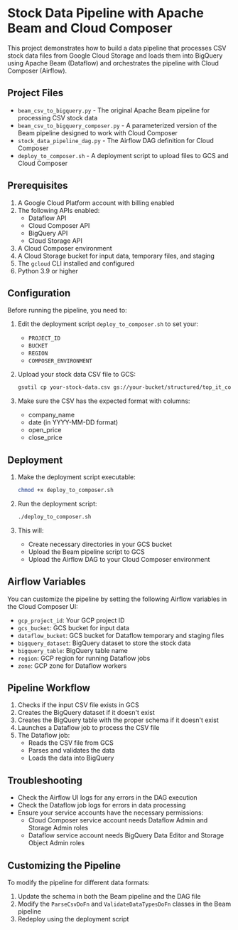 # Stock Data Pipeline with Apache Beam and Cloud Composer

This project demonstrates how to build a data pipeline that processes CSV stock data files from Google Cloud Storage and loads them into BigQuery using Apache Beam (Dataflow) and orchestrates the pipeline with Cloud Composer (Airflow).

## Project Files

- `beam_csv_to_bigquery.py` - The original Apache Beam pipeline for processing CSV stock data
- `beam_csv_to_bigquery_composer.py` - A parameterized version of the Beam pipeline designed to work with Cloud Composer
- `stock_data_pipeline_dag.py` - The Airflow DAG definition for Cloud Composer
- `deploy_to_composer.sh` - A deployment script to upload files to GCS and Cloud Composer

## Prerequisites

1. A Google Cloud Platform account with billing enabled
2. The following APIs enabled:
   - Dataflow API
   - Cloud Composer API
   - BigQuery API
   - Cloud Storage API
3. A Cloud Composer environment
4. A Cloud Storage bucket for input data, temporary files, and staging
5. The `gcloud` CLI installed and configured
6. Python 3.9 or higher

## Configuration

Before running the pipeline, you need to:

1. Edit the deployment script `deploy_to_composer.sh` to set your:
   - `PROJECT_ID`
   - `BUCKET`
   - `REGION`
   - `COMPOSER_ENVIRONMENT`

2. Upload your stock data CSV file to GCS:
   ```bash
   gsutil cp your-stock-data.csv gs://your-bucket/structured/top_it_companies_stock_data.csv
   ```

3. Make sure the CSV has the expected format with columns:
   - company_name
   - date (in YYYY-MM-DD format)
   - open_price
   - close_price

## Deployment

1. Make the deployment script executable:
   ```bash
   chmod +x deploy_to_composer.sh
   ```

2. Run the deployment script:
   ```bash
   ./deploy_to_composer.sh
   ```

3. This will:
   - Create necessary directories in your GCS bucket
   - Upload the Beam pipeline script to GCS
   - Upload the Airflow DAG to your Cloud Composer environment

## Airflow Variables

You can customize the pipeline by setting the following Airflow variables in the Cloud Composer UI:

- `gcp_project_id`: Your GCP project ID
- `gcs_bucket`: GCS bucket for input data
- `dataflow_bucket`: GCS bucket for Dataflow temporary and staging files
- `bigquery_dataset`: BigQuery dataset to store the stock data
- `bigquery_table`: BigQuery table name
- `region`: GCP region for running Dataflow jobs
- `zone`: GCP zone for Dataflow workers

## Pipeline Workflow

1. Checks if the input CSV file exists in GCS
2. Creates the BigQuery dataset if it doesn't exist
3. Creates the BigQuery table with the proper schema if it doesn't exist
4. Launches a Dataflow job to process the CSV file
5. The Dataflow job:
   - Reads the CSV file from GCS
   - Parses and validates the data
   - Loads the data into BigQuery

## Troubleshooting

- Check the Airflow UI logs for any errors in the DAG execution
- Check the Dataflow job logs for errors in data processing
- Ensure your service accounts have the necessary permissions:
  - Cloud Composer service account needs Dataflow Admin and Storage Admin roles
  - Dataflow service account needs BigQuery Data Editor and Storage Object Admin roles

## Customizing the Pipeline

To modify the pipeline for different data formats:

1. Update the schema in both the Beam pipeline and the DAG file
2. Modify the `ParseCsvDoFn` and `ValidateDataTypesDoFn` classes in the Beam pipeline
3. Redeploy using the deployment script 